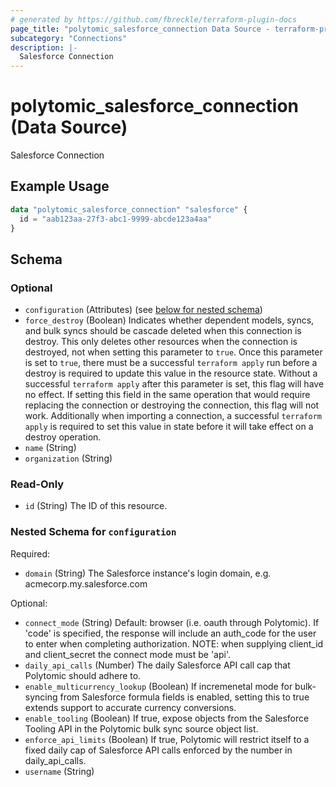 ```yaml
---
# generated by https://github.com/fbreckle/terraform-plugin-docs
page_title: "polytomic_salesforce_connection Data Source - terraform-provider-polytomic"
subcategory: "Connections"
description: |-
  Salesforce Connection
---
```


# polytomic_salesforce_connection (Data Source)

Salesforce Connection

## Example Usage

```terraform
data "polytomic_salesforce_connection" "salesforce" {
  id = "aab123aa-27f3-abc1-9999-abcde123a4aa"
}
```

<!-- schema generated by tfplugindocs -->
## Schema

### Optional

- `configuration` (Attributes) (see [below for nested schema](#nestedatt--configuration))
- `force_destroy` (Boolean) Indicates whether dependent models, syncs, and bulk syncs should be cascade deleted when this connection is destroy. This only deletes other resources when the connection is destroyed, not when setting this parameter to `true`. Once this parameter is set to `true`, there must be a successful `terraform apply` run before a destroy is required to update this value in the resource state. Without a successful `terraform apply` after this parameter is set, this flag will have no effect. If setting this field in the same operation that would require replacing the connection or destroying the connection, this flag will not work. Additionally when importing a connection, a successful `terraform apply` is required to set this value in state before it will take effect on a destroy operation.
- `name` (String)
- `organization` (String)

### Read-Only

- `id` (String) The ID of this resource.

<a id="nestedatt--configuration"></a>
### Nested Schema for `configuration`

Required:

- `domain` (String) The Salesforce instance's login domain, e.g. acmecorp.my.salesforce.com

Optional:

- `connect_mode` (String) Default: browser (i.e. oauth through Polytomic). If 'code' is specified, the response will include an auth_code for the user to enter when completing authorization. NOTE: when supplying client_id and client_secret the connect mode must be 'api'.
- `daily_api_calls` (Number) The daily Salesforce API call cap that Polytomic should adhere to.
- `enable_multicurrency_lookup` (Boolean) If incremenetal mode for bulk-syncing from Salesforce formula fields is enabled, setting this to true extends support to accurate currency conversions.
- `enable_tooling` (Boolean) If true, expose objects from the Salesforce Tooling API in the Polytomic bulk sync source object list.
- `enforce_api_limits` (Boolean) If true, Polytomic will restrict itself to a fixed daily cap of Salesforce API calls enforced by the number in daily_api_calls.
- `username` (String)


